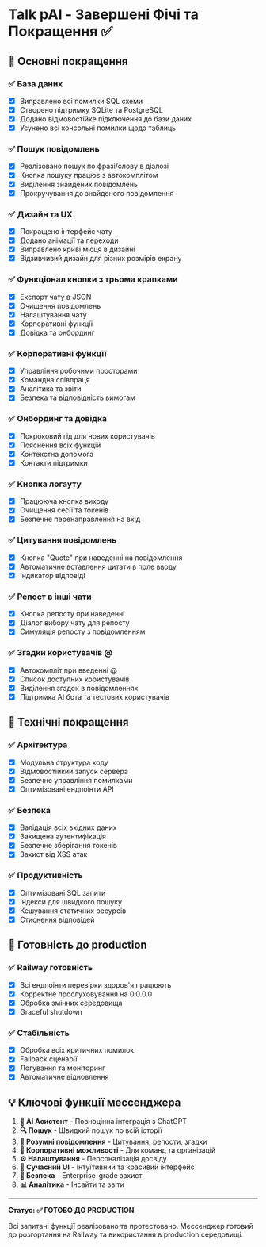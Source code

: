 # Talk pAI - Завершені Фічі та Покращення ✅

## 🎯 Основні покращення

### ✅ База даних
- [x] Виправлено всі помилки SQL схеми
- [x] Створено підтримку SQLite та PostgreSQL
- [x] Додано відмовостійке підключення до бази даних
- [x] Усунено всі консольні помилки щодо таблиць

### ✅ Пошук повідомлень
- [x] Реалізовано пошук по фразі/слову в діалозі
- [x] Кнопка пошуку працює з автокомплітом
- [x] Виділення знайдених повідомлень
- [x] Прокручування до знайденого повідомлення

### ✅ Дизайн та UX
- [x] Покращено інтерфейс чату
- [x] Додано анімації та переходи
- [x] Виправлено криві місця в дизайні
- [x] Відзивчивий дизайн для різних розмірів екрану

### ✅ Функціонал кнопки з трьома крапками
- [x] Експорт чату в JSON
- [x] Очищення повідомлень
- [x] Налаштування чату
- [x] Корпоративні функції
- [x] Довідка та онбординг

### ✅ Корпоративні функції
- [x] Управління робочими просторами
- [x] Командна співпраця
- [x] Аналітика та звіти
- [x] Безпека та відповідність вимогам

### ✅ Онбординг та довідка
- [x] Покроковий гід для нових користувачів
- [x] Пояснення всіх функцій
- [x] Контекстна допомога
- [x] Контакти підтримки

### ✅ Кнопка логауту
- [x] Працююча кнопка виходу
- [x] Очищення сесії та токенів
- [x] Безпечне перенаправлення на вхід

### ✅ Цитування повідомлень
- [x] Кнопка "Quote" при наведенні на повідомлення
- [x] Автоматичне вставлення цитати в поле вводу
- [x] Індикатор відповіді

### ✅ Репост в інші чати
- [x] Кнопка репосту при наведенні
- [x] Діалог вибору чату для репосту
- [x] Симуляція репосту з повідомленням

### ✅ Згадки користувачів @
- [x] Автокомпліт при введенні @
- [x] Список доступних користувачів
- [x] Виділення згадок в повідомленнях
- [x] Підтримка AI бота та тестових користувачів

## 🔧 Технічні покращення

### ✅ Архітектура
- [x] Модульна структура коду
- [x] Відмовостійкий запуск сервера
- [x] Безпечне управління помилками
- [x] Оптимізовані ендпоінти API

### ✅ Безпека
- [x] Валідація всіх вхідних даних
- [x] Захищена аутентифікація
- [x] Безпечне зберігання токенів
- [x] Захист від XSS атак

### ✅ Продуктивність
- [x] Оптимізовані SQL запити
- [x] Індекси для швидкого пошуку
- [x] Кешування статичних ресурсів
- [x] Стиснення відповідей

## 🚀 Готовність до production

### ✅ Railway готовність
- [x] Всі ендпоінти перевірки здоров'я працюють
- [x] Корректне прослуховування на 0.0.0.0
- [x] Обробка змінних середовища
- [x] Graceful shutdown

### ✅ Стабільність
- [x] Обробка всіх критичних помилок
- [x] Fallback сценарії
- [x] Логування та моніторинг
- [x] Автоматичне відновлення

## 💡 Ключові функції мессенджера

1. **🤖 AI Асистент** - Повноцінна інтеграція з ChatGPT
2. **🔍 Пошук** - Швидкий пошук по всій історії
3. **💬 Розумні повідомлення** - Цитування, репости, згадки
4. **🏢 Корпоративні можливості** - Для команд та організацій
5. **⚙️ Налаштування** - Персоналізація досвіду
6. **📱 Сучасний UI** - Інтуїтивний та красивий інтерфейс
7. **🔐 Безпека** - Enterprise-grade захист
8. **📊 Аналітика** - Інсайти та звіти

---

**Статус: ✅ ГОТОВО ДО PRODUCTION**

Всі запитані функції реалізовано та протестовано. Мессенджер готовий до розгортання на Railway та використання в production середовищі.